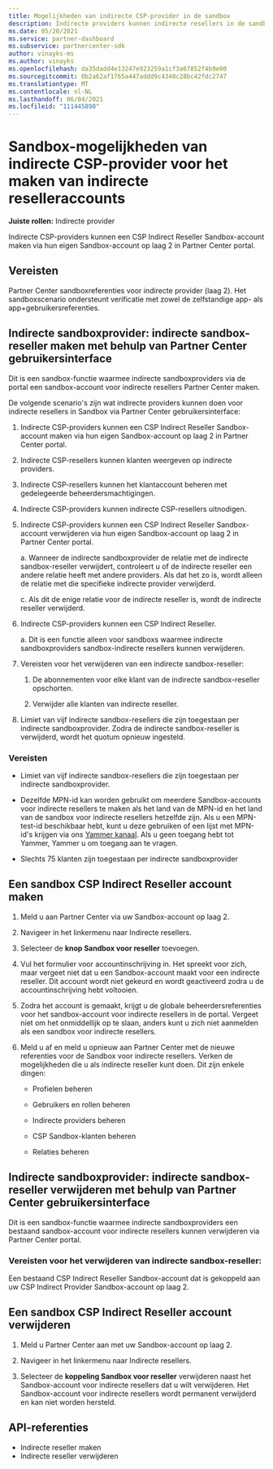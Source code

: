 ```yaml
---
title: Mogelijkheden van indirecte CSP-provider in de sandbox
description: Indirecte providers kunnen indirecte resellers in de sandbox maken voor testdoeleinden.
ms.date: 05/20/2021
ms.service: partner-dashboard
ms.subservice: partnercenter-sdk
author: vinayks-ms
ms.author: vinayks
ms.openlocfilehash: da35dadd4e13247e923259a1cf3a67852f4b9e00
ms.sourcegitcommit: 0b2a62af1765a447addd9c4340c28bc42fdc2747
ms.translationtype: MT
ms.contentlocale: nl-NL
ms.lasthandoff: 06/04/2021
ms.locfileid: "111445898"
---
```

# <a name="csp-indirect-provider-sandbox-capabilities-for-creating-indirect-reseller-accounts"></a>Sandbox-mogelijkheden van indirecte CSP-provider voor het maken van indirecte reselleraccounts 

**Juiste rollen:** Indirecte provider

Indirecte CSP-providers kunnen een CSP Indirect Reseller Sandbox-account maken via hun eigen Sandbox-account op laag 2 in Partner Center portal.


## <a name="prerequisites"></a>Vereisten 

Partner Center sandboxreferenties voor indirecte provider (laag 2). Het sandboxscenario ondersteunt verificatie met zowel de zelfstandige app- als app+gebruikersreferenties. 
 

## <a name="sandbox-indirect-provider--create-sandbox-indirect-reseller-using-the-partner-center-user-interface"></a>Indirecte sandboxprovider: indirecte sandbox-reseller maken met behulp van Partner Center gebruikersinterface 

 Dit is een sandbox-functie waarmee indirecte sandboxproviders via de portal een sandbox-account voor indirecte resellers Partner Center maken.

De volgende scenario's zijn wat indirecte providers kunnen doen voor indirecte resellers in Sandbox via Partner Center gebruikersinterface: 

1. Indirecte CSP-providers kunnen een CSP Indirect Reseller Sandbox-account maken via hun eigen Sandbox-account op laag 2 in Partner Center portal.
2. Indirecte CSP-resellers kunnen klanten weergeven op indirecte providers. 

1. Indirecte CSP-resellers kunnen het klantaccount beheren met gedelegeerde beheerdersmachtigingen.

1. Indirecte CSP-providers kunnen indirecte CSP-resellers uitnodigen.
 
1. Indirecte CSP-providers kunnen een CSP Indirect Reseller Sandbox-account verwijderen via hun eigen Sandbox-account op laag 2 in Partner Center portal.

    a.  Wanneer de indirecte sandboxprovider de relatie met de indirecte sandbox-reseller verwijdert, controleert u of de indirecte reseller een andere relatie heeft met andere providers. Als dat het zo is, wordt alleen de relatie met die specifieke indirecte provider verwijderd.

    c. Als dit de enige relatie voor de indirecte reseller is, wordt de indirecte reseller verwijderd.

1. Indirecte CSP-providers kunnen een CSP Indirect Reseller.

    a. Dit is een functie alleen voor sandboxs waarmee indirecte sandboxproviders sandbox-indirecte resellers kunnen verwijderen.
     
1. Vereisten voor het verwijderen van een indirecte sandbox-reseller:

    1. De abonnementen voor elke klant van de indirecte sandbox-reseller opschorten.

    1. Verwijder alle klanten van indirecte reseller.

1. Limiet van vijf indirecte sandbox-resellers die zijn toegestaan per indirecte sandboxprovider. Zodra de indirecte sandbox-reseller is verwijderd, wordt het quotum opnieuw ingesteld.

### <a name="pre-requisites"></a>Vereisten

- Limiet van vijf indirecte sandbox-resellers die zijn toegestaan per indirecte sandboxprovider. 

- Dezelfde MPN-id kan worden gebruikt om meerdere Sandbox-accounts voor indirecte resellers te maken als het land van de MPN-id en het land van de sandbox voor indirecte resellers hetzelfde zijn. Als u een MPN-test-id beschikbaar hebt, kunt u deze gebruiken of een lijst met MPN-id's krijgen via ons [Yammer kanaal]( https://www.yammer.com/cloudpartnercommunity/#/files/929991598080 ). Als u geen toegang hebt tot Yammer, Yammer u om toegang aan te vragen.
 
- Slechts 75 klanten zijn toegestaan per indirecte sandboxprovider

## <a name="create-csp-indirect-reseller-sandbox-account"></a>Een sandbox CSP Indirect Reseller account maken

1. Meld u aan Partner Center via uw Sandbox-account op laag 2. 

2. Navigeer in het linkermenu naar Indirecte resellers. 

3. Selecteer de **knop Sandbox voor reseller** toevoegen. 

4. Vul het formulier voor accountinschrijving in. Het spreekt voor zich, maar vergeet niet dat u een Sandbox-account maakt voor een indirecte reseller. Dit account wordt niet gekeurd en wordt geactiveerd zodra u de accountinschrijving hebt voltooien.  

5. Zodra het account is gemaakt, krijgt u de globale beheerdersreferenties voor het sandbox-account voor indirecte resellers in de portal. Vergeet niet om het onmiddellijk op te slaan, anders kunt u zich niet aanmelden als een sandbox voor indirecte resellers. 

6. Meld u af en meld u opnieuw aan Partner Center met de nieuwe referenties voor de Sandbox voor indirecte resellers. Verken de mogelijkheden die u als indirecte reseller kunt doen. Dit zijn enkele dingen:  

    - Profielen beheren  

    - Gebruikers en rollen beheren 

    - Indirecte providers beheren 

    - CSP Sandbox-klanten beheren 

    - Relaties beheren
    
     
## <a name="sandbox-indirect-provider--delete-sandbox-indirect-reseller-using-the-partner-center-user-interface"></a>Indirecte sandboxprovider: indirecte sandbox-reseller verwijderen met behulp van Partner Center gebruikersinterface

 Dit is een sandbox-functie waarmee indirecte sandboxproviders een bestaand sandbox-account voor indirecte resellers kunnen verwijderen via Partner Center portal. 

### <a name="pre-requisites-to-delete-sandbox-indirect-reseller"></a>Vereisten voor het verwijderen van indirecte sandbox-reseller:

Een bestaand CSP Indirect Reseller Sandbox-account dat is gekoppeld aan uw CSP Indirect Provider Sandbox-account op laag 2.  
 

## <a name="delete-csp-indirect-reseller-sandbox-account"></a>Een sandbox CSP Indirect Reseller account verwijderen

1. Meld u Partner Center aan met uw Sandbox-account op laag 2. 

2. Navigeer in het linkermenu naar Indirecte resellers. 

3. Selecteer de **koppeling Sandbox voor reseller** verwijderen naast het Sandbox-account voor indirecte resellers dat u wilt verwijderen. Het Sandbox-account voor indirecte resellers wordt permanent verwijderd en kan niet worden hersteld. 

## <a name="api-references"></a>API-referenties

- Indirecte reseller maken 
- Indirecte reseller verwijderen 

 

 
